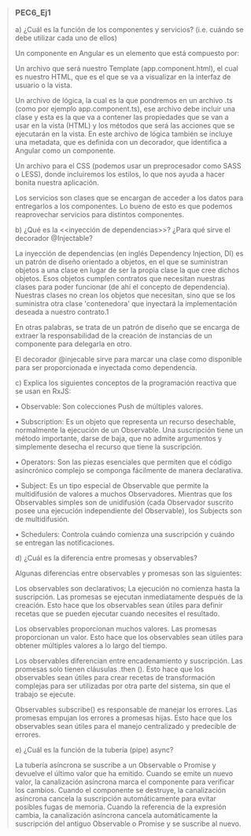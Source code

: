 > ### PEC6_Ej1
>
> a) ¿Cuál es la función de los componentes y servicios? (i.e. cuándo se debe utilizar cada uno de ellos)
>
> Un componente en Angular es un elemento que está compuesto por:
>
> Un archivo que será nuestro Template (app.component.html), el cual es nuestro HTML, que es el que se va a visualizar en la interfaz de usuario o la vista.
>
> Un archivo de lógica, la cual es la que pondremos en un archivo .ts (como por ejemplo app.component.ts), ese archivo debe incluir una clase y esta es la que va a contener las propiedades que se van a usar en la vista (HTML) y los métodos que será las acciones que se ejecutarán en la vista. En este archivo de lógica también se incluye una metadata, que es definida con un decorador,  que identifica a Angular como un componente.
>
> Un archivo para el CSS (podemos usar un preprocesador como SASS o LESS), donde incluiremos los estilos, lo que nos ayuda a hacer bonita nuestra aplicación.
>
> Los servicios son clases que se encargan de acceder a los datos para entregarlos a los componentes. Lo bueno de esto es que podemos reaprovechar servicios para distintos componentes.
>
> b) ¿Qué es la <<inyección de dependencias>>? ¿Para qué sirve el decorador @Injectable?
>
> La inyección de dependencias (en inglés Dependency Injection, DI) es un patrón de diseño orientado a objetos, en el que se suministran objetos a una clase en lugar de ser la propia clase la que cree dichos objetos. Esos objetos cumplen contratos que necesitan nuestras clases para poder funcionar (de ahí el concepto de dependencia). Nuestras clases no crean los objetos que necesitan, sino que se los suministra otra clase 'contenedora' que inyectará la implementación deseada a nuestro contrato.1​
>
> En otras palabras, se trata de un patrón de diseño que se encarga de extraer la responsabilidad de la creación de instancias de un componente para delegarla en otro.
> 
> El decorador @injecable sirve para marcar una clase como disponible para ser proporcionada e inyectada como dependencia.
>
> c) Explica los siguientes conceptos de la programación reactiva que se usan en RxJS:
>
> • Observable: Son colecciones Push de múltiples valores.
>
> • Subscription: Es un objeto que representa un recurso desechable, normalmente la ejecución de un Observable. Una suscripción tiene un método importante, darse de baja, que no admite argumentos y simplemente desecha el recurso que tiene la suscripción.
>
> • Operators: Son las piezas esenciales que permiten que el código asincrónico complejo se componga fácilmente de manera declarativa.
>
> • Subject: Es un tipo especial de Observable que permite la multidifusión de valores a muchos Observadores. Mientras que los Observables simples son de unidifusión (cada Observador suscrito posee una ejecución independiente del Observable), los Subjects son de multidifusión.
>
> • Schedulers: Controla cuándo comienza una suscripción y cuándo se entregan las notificaciones.
>
> d) ¿Cuál es la diferencia entre promesas y observables?
>
> Algunas diferencias entre observables y promesas son las siguientes:
>
> Los observables son declarativos; La ejecución no comienza hasta la suscripción. Las promesas se ejecutan inmediatamente después de la creación. Esto hace que los observables sean útiles para definir recetas que se pueden ejecutar cuando necesites el resultado.
>
> Los observables proporcionan muchos valores. Las promesas proporcionan un valor. Esto hace que los observables sean útiles para obtener múltiples valores a lo largo del tiempo.
>
> Los observables diferencian entre encadenamiento y suscripción. Las promesas solo tienen cláusulas .then (). Esto hace que los observables sean útiles para crear recetas de transformación complejas para ser utilizadas por otra parte del sistema, sin que el trabajo se ejecute.
>
> Observables subscribe() es responsable de manejar los errores. Las promesas empujan los errores a promesas hijas. Esto hace que los observables sean útiles para el manejo centralizado y predecible de errores.
>
> e) ¿Cuál es la función de la tubería (pipe) async?
>
> La tubería asíncrona se suscribe a un Observable o Promise y devuelve el último valor que ha emitido. Cuando se emite un nuevo valor, la canalización asíncrona marca el componente para verificar los cambios. Cuando el componente se destruye, la canalización asíncrona cancela la suscripción automáticamente para evitar posibles fugas de memoria. Cuando la referencia de la expresión cambia, la canalización asíncrona cancela automáticamente la suscripción del antiguo Observable o Promise y se suscribe al nuevo.